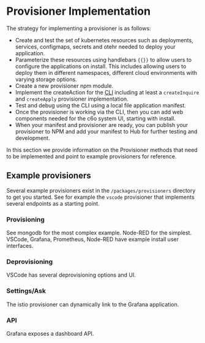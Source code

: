 # Provisioner Implementation

The strategy for implementing a provisioner is as follows:

* Create and test the set of kubernetes resources such as deployments, services, configmaps, secrets and otehr needed to deploy your application.
* Parameterize these resources using handlebars `{{}}` to allow users to configure the applications on install.  This includes allowing users to deploy them in different namespaces, different cloud environments with varying storage options.
* Create a new provisioner npm module.
* Implement the createAction for the [CLI](/provisioners/cli.md) including at least a `createInquire` and `createApply` provisioner implementation.
* Test and debug using the CLI using a local file application manifest.
* Once the provisioner is working via the CLI, then you can add web components needed for the c6o system UI, starting with install.
* When your manifest and provisioner are ready, you can publish your provisioner to NPM and add your manifest to Hub for further testing and development.

In this section we provide information on the Provisioner methods that need to be implemented and point to example provisioners for reference.


## Example provisioners

Several example provisioners exist in the `/packages/provisioners` directory to get you started. See for example the `vscode` provisioner that implements several endpoints as a starting point.

### Provisioning

See mongodb for the most complex example. Node-RED for the simplest. VSCode, Grafana, Prometheus, Node-RED have example install user interfaces.

### Deprovisioning

VSCode has several deprovisioning options and UI.

### Settings/Ask

The istio provisioner can dynamically link to the Grafana application.

### API

Grafana exposes a dashboard API.